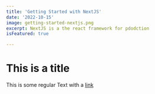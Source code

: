 ```yaml
---
title: 'Getting Started with NextJS'
date: '2022-10-15'
image: getting-started-nextjs.png
excerpt: NextJS is a the react framework for pdodction
isFeatured: true

---
```


# This is a title

This is some regular Text with a [link](https://google.com)